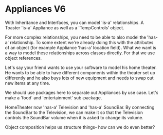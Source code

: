 # Appliances V6

With Inheritance and Interfaces, you can model 'is-a' relationships. A Toaster 'is-a' Appliance as well as a 'TempControls' object. 

For more complex relationships, you need to be able to also model the 'has-a' relationship. To some extent we're already doing this with the attributes of an object (for example Appliance 'has-a' location field). What we want is a way to model these relationships across classes directly. For that we use object references.

Let's say your friend wants to use your software to model his home theater. He wants to be able to have different components within the theater set up differently and he also buys lots of new equipment and needs to swap out new items at any time.

We should use packages here to separate out Appliances by use case. Let's make a 'food' and 'entertainment' sub-package.

HomeTheater now 'has-a' Television and 'has-a' SoundBar. By connecting the SoundBar to the Television, we can make it so that the Television controls the SoundBar volume when it is asked to change its volume.

Object composition helps us structure things- how can we do even better?